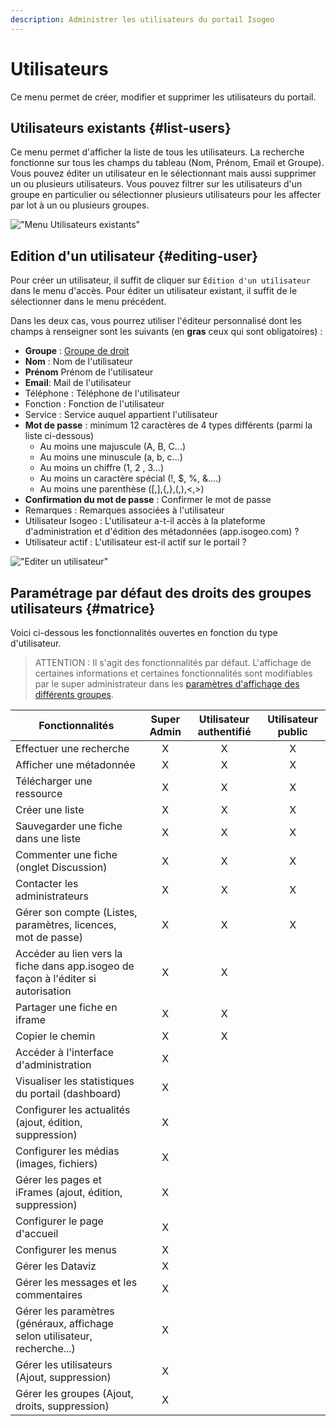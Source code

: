 ```yaml
---
description: Administrer les utilisateurs du portail Isogeo
---
```

# Utilisateurs

Ce menu permet de créer, modifier et supprimer les utilisateurs du portail.

## Utilisateurs existants {#list-users}

Ce menu permet d'afficher la liste de tous les utilisateurs. La recherche fonctionne sur tous les champs du tableau (Nom, Prénom, Email et Groupe). Vous pouvez éditer un utilisateur en le sélectionnant mais aussi supprimer un ou plusieurs utilisateurs. Vous pouvez filtrer sur les utilisateurs d'un groupe en particulier ou sélectionner plusieurs utilisateurs pour les affecter par lot à un ou plusieurs groupes.

!["Menu Utilisateurs existants"](/assets/back_list_user.png)

## Edition d'un utilisateur {#editing-user}

Pour créer un utilisateur, il suffit de cliquer sur `Édition d'un utilisateur` dans le menu d'accès. Pour éditer un utilisateur existant, il suffit de le sélectionner dans le menu précédent.

Dans les deux cas, vous pourrez utiliser l'éditeur personnalisé dont les champs à renseigner sont les suivants (en **gras** ceux qui sont obligatoires) :

* **Groupe** : [Groupe de droit](/groups/groups.md#group-display)
* **Nom** : Nom de l'utilisateur
* **Prénom** Prénom de l'utilisateur
* **Email**: Mail de l'utilisateur
* Téléphone : Téléphone de l'utilisateur
* Fonction : Fonction de l'utilisateur
* Service : Service auquel appartient l'utilisateur
* **Mot de passe** : minimum 12 caractères de 4 types différents (parmi la liste ci-dessous)
  * Au moins une majuscule (A, B, C...) 
  * Au moins une minuscule (a, b, c...)
  * Au moins un chiffre (1, 2 , 3...)
  * Au moins un caractère spécial (!, $, %, &....)
  * Au moins une parenthèse ([,],{,},(,),<,>)
* **Confirmation du mot de passe** : Confirmer le mot de passe
* Remarques : Remarques associées à l'utilisateur
* Utilisateur Isogeo : L'utilisateur a-t-il accès à la plateforme d'administration et d'édition des métadonnées (app.isogeo.com) ?
* Utilisateur actif : L'utilisateur est-il actif sur le portail ?

!["Editer un utilisateur"](/assets/back_edit_user.png)

## Paramétrage par défaut des droits des groupes utilisateurs {#matrice}

Voici ci-dessous les fonctionnalités ouvertes en fonction du type d'utilisateur.

> ATTENTION : Il s'agit des fonctionnalités par défaut. L'affichage de certaines informations et certaines fonctionnalités sont modifiables par le super administrateur dans les [paramètres d'affichage des différents groupes](/groups/groups.md#group-display).

| Fonctionnalités                                                                   | Super Admin | Utilisateur authentifié | Utilisateur public |
|-----------------------------------------------------------------------------------|:-----------:|:----------------------:|:-----------------------:|
| Effectuer une recherche                                                           |X|X|X|
| Afficher une métadonnée                                                           |X|X|X|
| Télécharger une ressource                                                         |X|X|X|
| Créer une liste                                                                   |X|X|X|
| Sauvegarder une fiche dans une liste                                              |X|X|X|
| Commenter une fiche (onglet Discussion)                                           |X|X|X|
| Contacter les administrateurs                                                     |X|X|X|
| Gérer son compte (Listes, paramètres, licences, mot de passe)                     |X|X|X|
| Accéder au lien vers la fiche dans app.isogeo de façon à l'éditer si autorisation |X|X||
| Partager une fiche en iframe                                                      |X|X||
| Copier le chemin                                                                  |X|X||
| Accéder à l'interface d'administration                                            |X|||
| Visualiser les statistiques du portail (dashboard)                                |X|||
| Configurer les actualités (ajout, édition, suppression)                           |X|||
| Configurer les médias (images, fichiers)                                          |X|||
| Gérer les pages et iFrames (ajout, édition, suppression)                          |X|||
| Configurer le page d'accueil                                                      |X|||
| Configurer les menus                                                              |X|||
| Gérer les Dataviz                                                                 |X|||
| Gérer les messages et les commentaires                                            |X|||
| Gérer les paramètres (généraux, affichage selon utilisateur, recherche...)        |X|||
| Gérer les utilisateurs (Ajout, suppression)                                       |X|||
| Gérer les groupes (Ajout, droits, suppression)                                    |X|||
